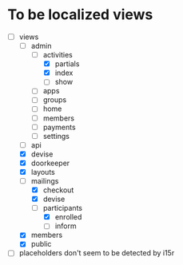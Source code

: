 # To be localized views
 - [ ] views
   - [ ] admin
     - [ ] activities
       - [x] partials
       - [x] index
       - [ ] show  
     - [ ] apps
     - [ ] groups
     - [ ] home
     - [ ] members
     - [ ] payments
     - [ ] settings
   - [ ] api
   - [x] devise
   - [x] doorkeeper
   - [x] layouts
   - [ ] mailings
     - [x] checkout
     - [x] devise
     - [ ] participants
       - [x] enrolled
       - [ ] inform
   - [x] members
   - [x] public
   
- [ ] placeholders don't seem to be detected by i15r